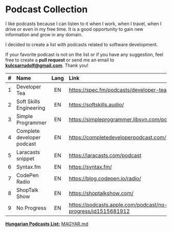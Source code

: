 # Podcast Collection

I like podcasts because I can listen to it when I work, when I travel, when I drive or even in my free time. It is a good opportunity to gain new information and grow in any domain.

I decided to create a list with podcasts related to software development.

If your favorite podcast is not on the list or if you have any suggestion, feel free to create a **pull request** or send me an email to **kulcsarrudolf@gmail.com**. Thank you!

|  #  | Name                       | Lang | Link                                                        |
| :-: | :------------------------- | :--: | :---------------------------------------------------------- |
|  1  | Developer Tea              |  EN  | https://spec.fm/podcasts/developer-tea                      |
|  2  | Soft Skills Engineering    |  EN  | https://softskills.audio/                                   |
|  3  | Simple Programmer          |  EN  | https://simpleprogrammer.libsyn.com/podcast                 |
|  4  | Complete developer podcast |  EN  | https://completedeveloperpodcast.com/                       |
|  5  | Laracasts snippet          |  EN  | https://laracasts.com/podcast                               |
|  6  | Syntax.fm                  |  EN  | https://syntax.fm/                                          |
|  7  | CodePen Radio              |  EN  | https://blog.codepen.io/radio/                              |
|  8  | ShopTalk Show              |  EN  | https://shoptalkshow.com/                                   |
|  9  | No Progress                |  EN  | https://podcasts.apple.com/podcast/no-progress/id1515681912 |

[**Hungarian Podcasts List:**](https://github.com/kulcsarrudolf/podcast/blob/master/MAGYAR.MD) [MAGYAR.md](https://github.com/kulcsarrudolf/podcast/blob/master/MAGYAR.MD)
